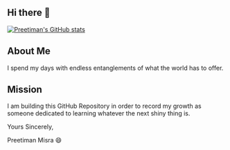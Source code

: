 ## Hi there 👋
[![Preetiman's GitHub stats](https://github-readme-stats.vercel.app/api?username=preetiman-misra)](https://github.com/preetiman-misra/github-readme-stats)

## About Me
I spend my days with endless entanglements of what the world has to offer.

## Mission
I am building this GitHub Repository in order to record my growth as someone dedicated to learning whatever the next shiny thing is.

Yours Sincerely,

Preetiman Misra 😄
